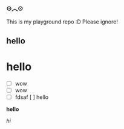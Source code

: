 ### ⊙︿⊙

This is my playground repo :D Please ignore!


## hello

# hello
- [ ] wow
-[ ] wow
- [ ] fdsaf
[ ] hello

**hello**

*hi*

